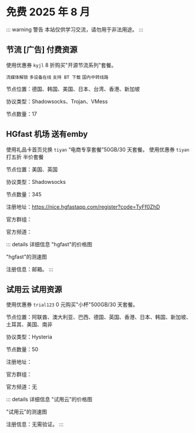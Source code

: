 # 免费 2025 年 8 月

::: warning 警告
本站仅供学习交流，请勿用于非法用途。
:::



## 节流  [广告] 付费资源

使用优惠券 `kyjl` 8 折购买"开源节流系列"套餐。

`流媒体解锁` `多设备在线` `支持 BT 下载` `国内中转线路`

节点位置：德国、韩国、美国、日本、台湾、香港、新加坡

协议类型：Shadowsocks、Trojan、VMess

节点数量：17


## HGfast 机场 送有emby

使用礼品卡首页兑换 `tiyan` “电商专享套餐”50GB️/30 天套餐。
使用优惠券 `tiyan` 打五折 半价套餐

节点位置：美国、英国

协议类型：Shadowsocks

节点数量：345

注册地址：https://nice.hgfastapp.com/register?code=TyFf0ZhD

官方群组：

官方频道：

::: details 详细信息
"hgfast"的价格图

"hgfast"的测速图

注册信息：邮箱。
:::



## 试用云 试用资源

使用优惠券 `trial123` 0 元购买"小杯"500GB️/30 天套餐。

节点位置：阿联酋、澳大利亚、巴西、德国、英国、香港、日本、韩国、新加坡、土耳其、美国、南非

协议类型：Hysteria

节点数量：50

注册地址：

官方群组：

官方频道：无

::: details 详细信息
"试用云"的价格图

"试用云"的测速图

注册信息：无需验证。
:::




